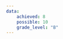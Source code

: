 ```yaml
---
data:
    achieved: 8
    possible: 10
    grade_level: "B"
---
```


<div data-ff_module-mark-and-grade="" />
